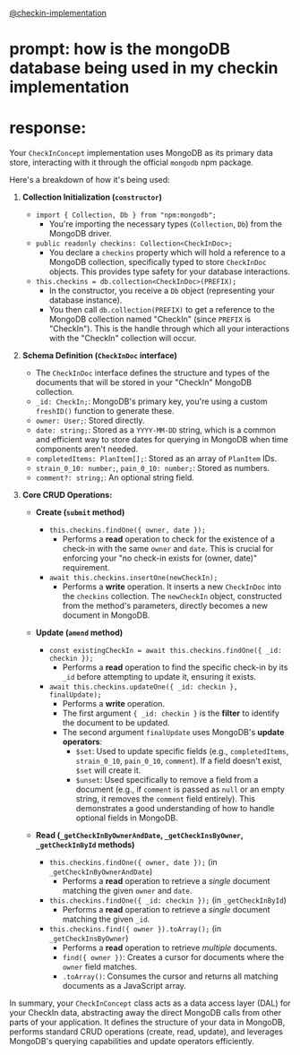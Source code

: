 [@checkin-implementation](../../../src/concepts/CheckIn/CheckIn.ts)

# prompt: how is the mongoDB database being used in my checkin implementation
# response:

Your `CheckInConcept` implementation uses MongoDB as its primary data store, interacting with it through the official `mongodb` npm package.

Here's a breakdown of how it's being used:

1.  **Collection Initialization (`constructor`)**
    *   `import { Collection, Db } from "npm:mongodb";`
        *   You're importing the necessary types (`Collection`, `Db`) from the MongoDB driver.
    *   `public readonly checkins: Collection<CheckInDoc>;`
        *   You declare a `checkins` property which will hold a reference to a MongoDB collection, specifically typed to store `CheckInDoc` objects. This provides type safety for your database interactions.
    *   `this.checkins = db.collection<CheckInDoc>(PREFIX);`
        *   In the constructor, you receive a `Db` object (representing your database instance).
        *   You then call `db.collection(PREFIX)` to get a reference to the MongoDB collection named "CheckIn" (since `PREFIX` is "CheckIn"). This is the handle through which all your interactions with the "CheckIn" collection will occur.

2.  **Schema Definition (`CheckInDoc` interface)**
    *   The `CheckInDoc` interface defines the structure and types of the documents that will be stored in your "CheckIn" MongoDB collection.
    *   `_id: CheckIn;`: MongoDB's primary key, you're using a custom `freshID()` function to generate these.
    *   `owner: User;`: Stored directly.
    *   `date: string;`: Stored as a `YYYY-MM-DD` string, which is a common and efficient way to store dates for querying in MongoDB when time components aren't needed.
    *   `completedItems: PlanItem[];`: Stored as an array of `PlanItem` IDs.
    *   `strain_0_10: number;`, `pain_0_10: number;`: Stored as numbers.
    *   `comment?: string;`: An optional string field.

3.  **Core CRUD Operations:**

    *   **Create (`submit` method)**
        *   `this.checkins.findOne({ owner, date });`
            *   Performs a **read** operation to check for the existence of a check-in with the same `owner` and `date`. This is crucial for enforcing your "no check-in exists for (owner, date)" requirement.
        *   `await this.checkins.insertOne(newCheckIn);`
            *   Performs a **write** operation. It inserts a new `CheckInDoc` into the `checkins` collection. The `newCheckIn` object, constructed from the method's parameters, directly becomes a new document in MongoDB.

    *   **Update (`amend` method)**
        *   `const existingCheckIn = await this.checkins.findOne({ _id: checkin });`
            *   Performs a **read** operation to find the specific check-in by its `_id` before attempting to update it, ensuring it exists.
        *   `await this.checkins.updateOne({ _id: checkin }, finalUpdate);`
            *   Performs a **write** operation.
            *   The first argument `{ _id: checkin }` is the **filter** to identify the document to be updated.
            *   The second argument `finalUpdate` uses MongoDB's **update operators**:
                *   `$set`: Used to update specific fields (e.g., `completedItems`, `strain_0_10`, `pain_0_10`, `comment`). If a field doesn't exist, `$set` will create it.
                *   `$unset`: Used specifically to remove a field from a document (e.g., if `comment` is passed as `null` or an empty string, it removes the `comment` field entirely). This demonstrates a good understanding of how to handle optional fields in MongoDB.

    *   **Read (`_getCheckInByOwnerAndDate`, `_getCheckInsByOwner`, `_getCheckInById` methods)**
        *   `this.checkins.findOne({ owner, date });` (in `_getCheckInByOwnerAndDate`)
            *   Performs a **read** operation to retrieve a *single* document matching the given `owner` and `date`.
        *   `this.checkins.findOne({ _id: checkin });` (in `_getCheckInById`)
            *   Performs a **read** operation to retrieve a *single* document matching the given `_id`.
        *   `this.checkins.find({ owner }).toArray();` (in `_getCheckInsByOwner`)
            *   Performs a **read** operation to retrieve *multiple* documents.
            *   `find({ owner })`: Creates a cursor for documents where the `owner` field matches.
            *   `.toArray()`: Consumes the cursor and returns all matching documents as a JavaScript array.

In summary, your `CheckInConcept` class acts as a data access layer (DAL) for your CheckIn data, abstracting away the direct MongoDB calls from other parts of your application. It defines the structure of your data in MongoDB, performs standard CRUD operations (create, read, update), and leverages MongoDB's querying capabilities and update operators efficiently.